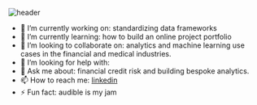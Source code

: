 ![header](https://capsule-render.vercel.app/api?type=waving&color=auto&height=200&section=header&text=Thanks%20for%20Dropping%20In!&fontSize=50&animation=fadeIn&desc=Let's%20Talk%20Data&textColor=ffffff&descAlignY=80)

- 🔭 I’m currently working on: standardizing data frameworks
- 🌱 I’m currently learning: how to build an online project portfolio
- 👯 I’m looking to collaborate on: analytics and machine learning use cases in the financial and medical industries.
- 🤔 I’m looking for help with: 
- 💬 Ask me about: financial credit risk and building bespoke analytics.
- 📫 How to reach me: [linkedin]([https://www.linkedin.com/in/your-profile](https://www.linkedin.com/in/jose-francisco-066a8023/))
- ⚡ Fun fact: audible is my jam

